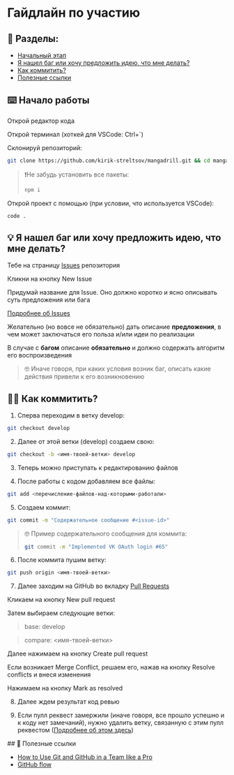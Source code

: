 # Гайдлайн по участию

## 📃 Разделы:

- [Начальный этап](#start)
- [Я нашел баг или хочу предложить идею, что мне делать?](#suggestions)
- [Как коммитить?](#how-to-commit)
- [Полезные ссылки](#useful-links)

<a name="start"></a>
## ⌨️ Начало работы

Открой редактор кода

Открой терминал (хоткей для VSCode: Ctrl+`)

Склонируй репозиторий:

```sh
git clone https://github.com/kirik-streltsov/mangadrill.git && cd mangadrill
```

> ❗Не забудь установить все пакеты:
>
> ```sh
> npm i
> ```

Открой проект с помощью (при условии, что используется VSCode):

```sh
code .
```
<a name="suggestions"></a>
## 💡 Я нашел баг или хочу предложить идею, что мне делать?

Тебе на страницу [Issues](https://github.com/kirik-streltsov/mangadrill/issues) репозитория

Кликни на кнопку New Issue

Придумай название для Issue. Оно должно коротко и ясно описывать суть предложения или бага

[Подробнее об Issues](https://dev.to/ledsifes/github-learning-about-the-feature-called-issues-2ifm)

Желательно (но вовсе не обязательно) дать описание **предложения**, в чем может заключаться его польза и/или идеи по реализации

В случае с **багом** описание **обязательно** и должно содержать алгоритм его воспроизведения

> 🤓 Иначе говоря, при каких условия возник баг, описать какие действия привели к его возникновению

<a name="how-to-commit"></a> 
## 🧑‍💻 Как коммитить?

1. Сперва переходим в ветку develop:

```sh
git checkout develop
```

2. Далее от этой ветки (develop) создаем свою:

```sh
git checkout -b <имя-твоей-ветки> develop
```

3. Теперь можно приступать к редактированию файлов

4. После работы с кодом добавляем все файлы:

```sh
git add <перечисление-файлов-над-которыми-работали>
```

5. Создаем коммит:

```sh
git commit -m "Содержательное сообщение #<issue-id>"
```

> 🤓 Пример содержательного сообщения для коммита:
>
> ```sh
> git commit -m "Implemented VK OAuth login #65"
> ```

6. После коммита пушим ветку:

```sh
git push origin <имя-твоей-ветки>
```

7. Далее заходим на GitHub во вкладку [Pull Requests](https://github.com/kirik-streltsov/mangadrill/pulls)

Кликаем на кнопку New pull request

Затем выбираем следующие ветки:

> base: develop

> compare: <имя-твоей-ветки>

Далее нажимаем на кнопку Create pull request

Если возникает Merge Conflict, решаем его, нажав на кнопку Resolve conflicts и внеся изменения

Нажимаем на кнопку Mark as resolved

8. Далее ждем результат код ревью

9. Если пулл реквест замержили (иначе говоря, все прошло успешно и к коду нет замечаний), нужно удалить ветку, связанную с этим пулл реквестом ([Подробнее об этом здесь](https://docs.github.com/en/repositories/configuring-branches-and-merges-in-your-repository/managing-branches-in-your-repository/deleting-and-restoring-branches-in-a-pull-request#deleting-a-branch-used-for-a-pull-request))

<a name="useful-links">
## 🔗 Полезные ссылки

- [How to Use Git and GitHub in a Team like a Pro](https://www.freecodecamp.org/news/how-to-use-git-and-github-in-a-team-like-a-pro/)
- [GitHub flow](https://docs.github.com/en/get-started/using-github/github-flow)
